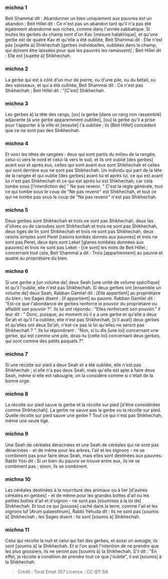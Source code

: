 
### michna 1
Beit Shammai dit : Abandonner un bien uniquement aux pauvres est un abandon ; Beit Hillel dit : Ce n'est pas un abandon tant qu'il n'a pas été également abandonné aux riches, comme dans l'année sabbatique. Si toutes les gerbes du champ sont d'un Kav [mesure halakhique], et qu'une gerbe est de quatre Kav et qu'elle a été oubliée, Beit Shammai dit : Elle n'est pas [sujette à] Shikhechah [gerbes individuelles, oubliées dans le champ, qui doivent être laissées pour que les pauvres les ramassent] ; Beit Hillel dit : Elle est [sujette à] Shikhechah.

### michna 2
La gerbe qui est à côté d'un mur de pierre, ou d'une pile, ou du bétail, ou des vaisseaux, et qui a été oubliée, Beit Shammai dit : Ce n'est pas Shikhechah ; Beit Hillel dit : "[C'est] Shikhechah.

### michna 3
Les gerbes à] la tête des rangs, [ou] la gerbe [dans un rang non rassemblé] adjacente [à une gerbe apparemment oubliée], [ou] la gerbe qu'il a prise pour l'apporter à la ville et [ensuite] l'a oubliée ; ils [Beit Hillel] concèdent que ce ne sont pas des Shikhechah.

### michna 4
Et voici les têtes de rangées : deux qui sont partis du milieu de la rangée, celui-ci vers le nord et celui-là vers le sud, et ils ont oublié [des gerbes] avant eux et après eux, celles qui sont avant eux sont Shikhechah et celles qui sont derrière eux ne sont pas Shikhechah. Un individu qui part de la tête de la rangée et qui oublie [des gerbes] avant lui et après lui, ce qui est avant lui n'est pas Shikhechah et ce qui est après lui est Shikhechah, car cela tombe sous [l'interdiction de] " Ne pas revenir. " C'est la règle générale, tout ce qui tombe sous le coup de "Ne pas revenir" est Shikhechah, et tout ce qui ne tombe pas sous le coup de "Ne pas revenir" n'est pas Shikhechah.

### michna 5
Deux gerbes sont Shikhechah et trois ne sont pas Shikhechah, deux tas d'olives ou de caroubes sont Shikhechah et trois ne sont pas Shikhechah, deux tiges de lin sont Shikhechah et trois ne sont pas Shikhechah, deux raisins simples sont Peret [raisins tombés donnés aux pauvres] et trois ne sont pas Peret, deux épis sont Leket [glanes tombées données aux pauvres] et trois ne sont pas Leket - [ce sont] les mots de Beit Hillel ; concernant tout cela, Beit Shammai a dit : Trois [appartiennent] au pauvre et quatre au propriétaire du bien.

### michna 6
Si une gerbe a [un volume de] deux Seah [une unité de volume spécifique] et qu'il l'oublie, elle n'est pas Shikhechah. Si deux gerbes ont [ensemble un volume de] deux Seah, Rabban Gamliel dit : [Elle appartient] au propriétaire du bien ; les Sages disent : [Il appartient] au pauvre. Rabban Gamliel dit : "Est-ce que l'abondance de gerbes renforce le pouvoir du propriétaire ou affaiblit son pouvoir ?". Ils lui ont répondu : "Elles renforcent son pouvoir." Il leur dit : " Donc, puisque, au moment où il y a une gerbe et qu'elle a deux Se'ah et qu'il l'a oubliée, elle n'est pas Shikhechah, [s'il avait] deux gerbes et qu'elles ont deux Se'ah, n'est-ce pas la loi qu'elles ne seront pas Shikhechah ? ". Ils lui répondirent : "Non, si tu dis [une loi] concernant une gerbe, qui est comme une pile, diras-tu [cette loi] concernant deux gerbes, qui sont comme des petits paquets ?".

### michna 7
Si une récolte sur pied a deux Seah et a été oubliée, elle n'est pas Shikhechah ; si elle n'a pas deux Seah, mais qu'elle est apte à faire deux Seah, même si elle est rabougrie, on la considère comme si c'était de la bonne orge.

### michna 8
La récolte sur pied sauve la gerbe et la récolte sur pied [d'être considérées comme Shikhechah]. La gerbe ne sauve pas la gerbe ou la récolte sur pied. Quelle récolte sur pied sauve une gerbe ? Tout ce qui n'est pas Shikhechah, même une seule tige.

### michna 9
Une Seah de céréales déracinées et une Seah de céréales qui ne sont pas déracinées - et de même pour les arbres, l'ail et les oignons - ne se combinent pas pour faire deux Seah, mais elles sont destinées aux pauvres. Rabbi Yosi dit : Si un bien du pauvre se trouve entre eux, ils ne se combinent pas ; sinon, ils se combinent.

### michna 10
Les céréales destinées à la nourriture des animaux ou à lier [d'autres céréales en gerbes] - et de même pour les grandes bottes d'ail ou les petites bottes d'ail et d'oignon - ne sont pas [soumises à la loi de] Shikhechah. Et tout ce qui [pousse] caché dans la terre, comme l'ail et les oignons luf [Arum palaestinum], Rabbi Yehuda dit : Ils ne sont pas [soumis à] Shikhechah ; les Sages disent : Ils sont [soumis à] Shikhechah.

### michna 11
Celui qui récolte la nuit et celui qui fait des gerbes, et aussi un aveugle, ils sont [soumis à] la Shikhechah. Et si l'on avait l'intention de ne prendre que les plus grossiers, ils ne seront pas [soumis à] la Shikhechah. S'il dit : "En effet, je récolte à condition de prendre tout ce que j'oublie", il est [soumis] à la Shikhechah.

>Crédit : Torat Emet 357
>Licence : CC-BY-SA 